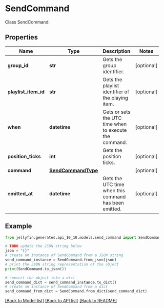# SendCommand

Class SendCommand.

## Properties

Name | Type | Description | Notes
------------ | ------------- | ------------- | -------------
**group_id** | **str** | Gets the group identifier. | [optional] 
**playlist_item_id** | **str** | Gets the playlist identifier of the playing item. | [optional] 
**when** | **datetime** | Gets or sets the UTC time when to execute the command. | [optional] 
**position_ticks** | **int** | Gets the position ticks. | [optional] 
**command** | [**SendCommandType**](SendCommandType.md) |  | [optional] 
**emitted_at** | **datetime** | Gets the UTC time when this command has been emitted. | [optional] 

## Example

```python
from jellyfin.generated.api_10_10.models.send_command import SendCommand

# TODO update the JSON string below
json = "{}"
# create an instance of SendCommand from a JSON string
send_command_instance = SendCommand.from_json(json)
# print the JSON string representation of the object
print(SendCommand.to_json())

# convert the object into a dict
send_command_dict = send_command_instance.to_dict()
# create an instance of SendCommand from a dict
send_command_from_dict = SendCommand.from_dict(send_command_dict)
```
[[Back to Model list]](../README.md#documentation-for-models) [[Back to API list]](../README.md#documentation-for-api-endpoints) [[Back to README]](../README.md)


